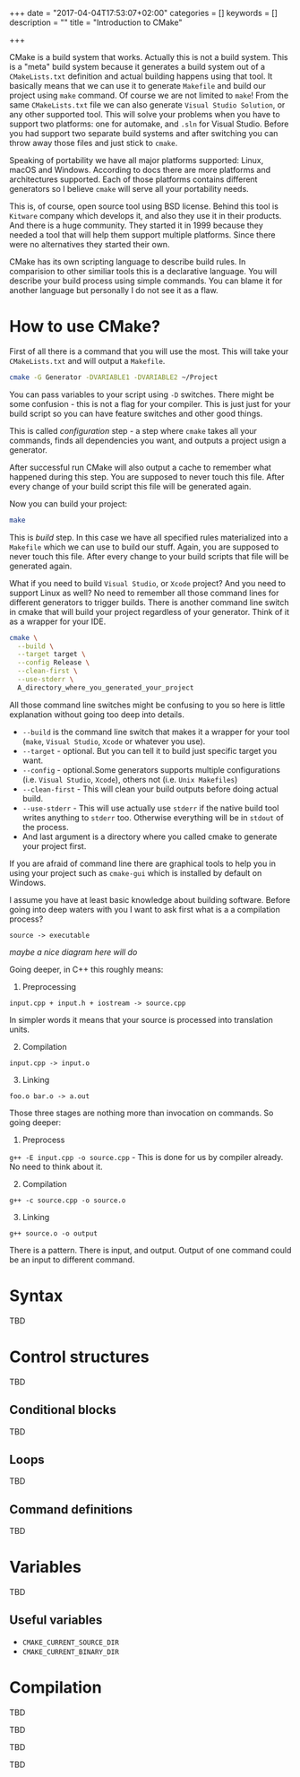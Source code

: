 +++
date = "2017-04-04T17:53:07+02:00"
categories = []
keywords = []
description = ""
title = "Introduction to CMake"

+++

CMake is a build system that works. Actually this is not a build system. This is a "meta" build system because it generates a build system out of a `CMakeLists.txt` definition and actual building happens using that tool. It basically means that we can use it to generate `Makefile` and build our project using `make` command. Of course we are not limited to `make`! From the same `CMakeLists.txt` file we can also generate `Visual Studio Solution`, or any other supported tool. This will solve your problems when you have to support two platforms: one for automake, and `.sln` for Visual Studio. Before you had support two separate build systems and after switching you can throw away those files and just stick to `cmake`.

Speaking of portability we have all major platforms supported: Linux, macOS and Windows. According to docs there are more platforms and architectures supported. Each of those platforms contains different generators so I believe `cmake` will serve all your portability needs.

This is, of course, open source tool using BSD license. Behind this tool is `Kitware` company which develops it, and also they use it in their products. And there is a huge community. They started it in 1999 because they needed a tool that will help them support multiple platforms. Since there were no alternatives they started their own.

CMake has its own scripting language to describe build rules. In comparision to other similiar tools this is a declarative language. You will describe your build process using simple commands. You can blame it for another language but personally I do not see it as a flaw.

# How to use CMake?

First of all there is a command that you will use the most. This will take your `CMakeLists.txt` and will output a `Makefile`.

```sh
cmake -G Generator -DVARIABLE1 -DVARIABLE2 ~/Project
```

You can pass variables to your script using `-D` switches. There might be some confusion - this is not a flag for your compiler. This is just just for your build script so you can have feature switches and other good things.

This is called _configuration_ step - a step where `cmake` takes all your commands, finds all dependencies you want, and outputs a project usign a generator.

After successful run CMake will also output a cache to remember what happened during this step. You are supposed to never touch this file. After every change of your build script this file will be generated again.

Now you can build your project:

```sh
make
```

This is _build_ step. In this case we have all specified rules materialized into a `Makefile` which we can use to build our stuff. Again, you are supposed to never touch this file. After every change to your build scripts that file will be generated again.

What if you need to build `Visual Studio`, or `Xcode` project? And you need to support Linux as well? No need to remember all those command lines for different generators to trigger builds. There is another command line switch in cmake that will build your project regardless of your generator. Think of it as a wrapper for your IDE.

```sh
cmake \
  --build \
  --target target \
  --config Release \
  --clean-first \
  --use-stderr \
  A_directory_where_you_generated_your_project
```

All those command line switches might be confusing to you so here is little explanation without going too deep into details.

* `--build` is the command line switch that makes it a wrapper for your tool (`make`, `Visual Studio`, `Xcode` or whatever you use).
* `--target` - optional. But you can tell it to build just specific target you want.
* `--config` - optional.Some generators supports multiple configurations (i.e. `Visual Studio`, `Xcode`), others not (i.e. `Unix Makefiles`)
* `--clean-first` - This will clean your build outputs before doing actual build.
* `--use-stderr` - This will use actually use `stderr` if the native build tool writes anything to `stderr` too. Otherwise everything will be in `stdout` of the process.
* And last argument is a directory where you called cmake to generate your project first.

If you are afraid of command line there are graphical tools to help you in using your project such as `cmake-gui` which is installed by default on Windows.

I assume you have at least basic knowledge about building software. Before going into deep waters with you I want to ask first what is a a compilation process?

```
source -> executable
```

_maybe a nice diagram here will do_

Going deeper, in C++ this roughly means:

1. Preprocessing

  `input.cpp + input.h + iostream -> source.cpp`

   In simpler words it means that your source is processed into translation units.

2. Compilation

  `input.cpp -> input.o`

3. Linking

  `foo.o bar.o -> a.out`

Those three stages are nothing more than invocation on commands. So going deeper:

1. Preprocess

  `g++ -E input.cpp -o source.cpp` - This is done for us by compiler already. No need to think about it.

2. Compilation

  `g++ -c source.cpp -o source.o`

3. Linking

  `g++ source.o -o output` 

There is a pattern. There is input, and output. Output of one command could be an input to different command.

# Syntax

TBD

# Control structures

TBD

## Conditional blocks

TBD

## Loops

TBD

## Command definitions

TBD

# Variables

TBD

## Useful variables

* `CMAKE_CURRENT_SOURCE_DIR`
* `CMAKE_CURRENT_BINARY_DIR`

# Compilation

TBD

TBD

TBD

TBD
